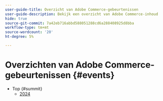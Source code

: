 ```yaml
---
user-guide-title: Overzicht van Adobe Commerce-gebeurtenissen
user-guide-description: Bekijk een overzicht van Adobe Commerce-inhoud van Adobe-gebeurtenissen.
hide: true
source-git-commit: 7a42eb716abbd588051288cd6a288408925d8bba
workflow-type: tm+mt
source-wordcount: '20'
ht-degree: 5%

---
```



# Overzichten van Adobe Commerce-gebeurtenissen {#events}

+ Top {#summit}
   + [2024](summit/2024.md)

